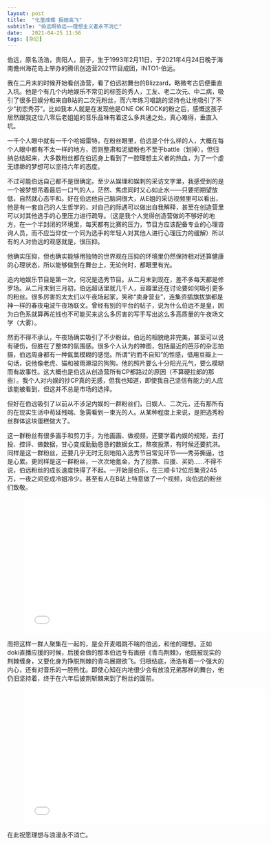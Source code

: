 ```yaml
---
layout: post
title:  "化茧成蝶 振翅高飞" 
subtitle: "伯远啊伯远——理想主义者永不消亡"
date:   2021-04-25 11:56
tags: [杂记]
---
```


伯远，原名汤浩，贵阳人，厨子，生于1993年2月11日，于2021年4月24日晚于海南儋州海花岛上举办的腾讯创造营2021节目成团，INTO1-伯远。

我在二月末的时候开始看创造营，看了伯远初舞台的Blizzard，略微考古后便垂直入坑。他是个有几个内地娱乐不常见的标签的秀人，工友、老二次元、中二病，吸引了很多日娱分和来自B站的二次元粉丝，而六年练习唱跳的坚持也让他吸引了不少“初恋秀芬”。比如我本人就是在发现他是ONE OK ROCK的粉之后，感慨这孩子居然跟我这位八零后老姐姐的音乐品味有着这么多共通之处，真心难得，垂直入坑。

一千个人眼中就有一千个哈姆雷特，在粉丝眼里，伯远是个什么样的人，大概在每个人眼中都有不太一样的地方，否则整肃和泥塑粉也不至于battle（划掉）。但归纳总结起来，大多数粉丝都在伯远身上看到了一腔理想主义者的热血，为了一个虚无缥缈的梦想可以坚持六年的态度。

不过可能伯远自己都不是很确定。至少从娱理和娱刺的采访文字里，我感受到的是一个被梦想吊着最后一口气的人，茫然、焦虑同时又心如止水——只要把期望放低，自然就心态平和。好在伯远他自己脑洞很大，从E姐的采访视频里可以看出，他是有一套自己的人生哲学的，对自己的际遇可以做出自我解释，甚至在创造营里可以对其他选手的心里压力进行疏导。（这是我个人觉得创造营做的不够好的地方，在一个半封闭的环境里，每天都有比赛的压力，节目方应该配备专业的心理咨询人员，而不应当仰仗一个同为选手的年轻人对其他人进行心理压力的缓解）所以有的人对伯远的观感就是，很压抑。

他确实压抑，但也确实能够用独特的世界观在压抑的环境里仍然保持相对还算健康的心理状态，所以能够做到在舞台上，无论何时，都眼里有光。

追内地娱乐节目是第一次，何况是选秀节目。从二月末到现在，差不多每天都是修罗场。从二月末到三月初，伯远超话里就几千人，豆瓣里还在讨论要如何吸引更多的粉丝。很多厉害的太太们以午夜场起家，笑称“卖身营业”，连集资插旗拔旗都是神一样的春夜电波午夜场联文。曾经有别的平台的帖子，说为什么伯远不是皇，因为白色系就算再花钱也不可能买来这么多厉害的写手写出这么多高质量的午夜场文学（大雾）。

然而不得不承认，午夜场确实吸引了不少粉丝。伯远的相貌绝非完美，甚至可以说有硬伤，但胜在了整体的氛围感。很多个人认为的神图，包括最近的芭莎的杂志拍摄，伯远周身都有一种氤氲模糊的感觉。所谓“钓而不自知”的性感，借用豆瓣上一句话，说他像老虎、猫和被雨淋湿的狗狗。他的照片要么十分阳光元气，要么模糊而有故事性。这大概也是伯远从创造营所有CP都路过的原因（不算硬拉郎的那些）。我个人对内娱的抄CP真的无感，但我也知道，即使我自己坚信有能力的人应该能被看到，但这并不总是市场的选择。

但好在伯远吸引了以前从不涉足内娱的一群粉丝们，日娱人、二次元，还有那所有的在现实生活中苟延残喘、急需看到一束光的人。从某种程度上来说，是把选秀粉丝群体这块蛋糕做大了。

这一群粉丝有很多画手和剪刀手，为他画画、做视频，还要学着内娱的规矩，去打投、控评、做数据，甘心变成勤勤恳恳的数据女工，熬夜投票，有时候还要抗洪。同样是这一群粉丝，还要几乎无时无刻地陷入选秀节目常见环节——秀芬撕逼，也是心累。更同样是这一群粉丝，一次次地氪金，为了投票、应援、买奶……不得不说，伯远粉丝的成长速度快得了不起。一开始是伯乐，在三顺卡12位后集资245万，一夜之间变成冷姐冷少。甚至有人在B站上特意做了一个视频，向伯远的粉丝们致敬。

<figure class="video_container">   
<iframe width="560" height="315" src="//player.bilibili.com/player.html?aid=672684657&bvid=BV1nU4y1b71Q&cid=325679966&page=1" scrolling="no" border="0" frameborder="no" framespacing="0" allowfullscreen="true"> </iframe>
</figure>

而把这样一群人聚集在一起的，是全开麦唱跳不喘的伯远，和他的理想。正如doki直播应援的时候，后援会做的那本伯远专有画册《青鸟荆棘》，他既被现实的荆棘缠身，又要化身为挣脱荆棘的青鸟展翅欲飞。归根结底，汤浩有着一个强大的内心，还有对音乐的一腔热忱。即使心知在内地很少会有放浪兄弟那样的舞台，他仍旧坚持着，终于在六年后披荆斩棘来到了粉丝的面前。

<figure class="video_container">  
<iframe width="560" height="315" src="//player.bilibili.com/player.html?aid=247849980&bvid=BV1fv411L7ni&cid=328888975&page=1" scrolling="no" border="0" frameborder="no" framespacing="0" allowfullscreen="true"> </iframe>
</figure>

在此祝愿理想与浪漫永不消亡。
